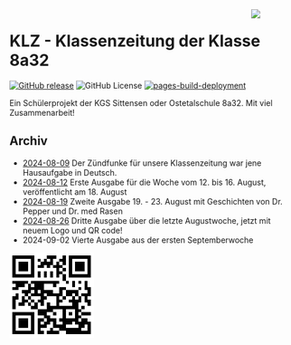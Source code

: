 <img src="https://libekra.github.io/KLZ/Bilder/logo.png" width="15%" align="right">

# KLZ - Klassenzeitung der Klasse 8a32

[![GitHub release](https://img.shields.io/github/release/LiBeKra/KLZ.svg)](https://GitHub.com/LiBeKra/KLZ/releases/)
![GitHub License](https://img.shields.io/github/license/LiBeKra/KLZ)
[![pages-build-deployment](https://github.com/LiBeKra/KLZ/actions/workflows/pages/pages-build-deployment/badge.svg)](https://github.com/LiBeKra/KLZ/actions/workflows/pages/pages-build-deployment)


Ein Schülerprojekt der KGS Sittensen oder Ostetalschule 8a32. Mit viel Zusammenarbeit!

## Archiv

- [2024-08-09](docs/Archiv/2024-08-09_Klassenskandal.pdf) Der Zündfunke für unsere Klassenzeitung war jene Hausaufgabe in Deutsch.
- [2024-08-12](docs/Archiv/2024-08-12.pdf) Erste Ausgabe für die Woche vom 12. bis 16. August, veröffentlicht am 18. August
- [2024-08-19](docs/Archiv/2024-08-19.pdf) Zweite Ausgabe 19. - 23. August mit Geschichten von Dr. Pepper und Dr. med Rasen
- [2024-08-26](docs/Archiv/2024-08-26.pdf) Dritte Ausgabe über die letzte Augustwoche, jetzt mit neuem Logo und QR code!
- 2024-09-02 Vierte Ausgabe aus der ersten Septemberwoche

![QR code](docs/Bilder/qr.png)
